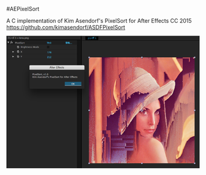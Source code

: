 #AEPixelSort

A C implementation of Kim Asendorf's PixelSort for After Effects CC 2015   
https://github.com/kimasendorf/ASDFPixelSort

![](./fig.png)
